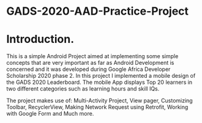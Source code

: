 # GADS-2020-AAD-Practice-Project

# Introduction.
This is a simple Android Project aimed at implementing some simple concepts that are very important as far as Android Development is concerned and it was developed during Google Africa Developer Scholarship 2020 phase 2. In this project I implemented a mobile design of the GADS 2020 Leaderboard. The mobile App displays Top 20 learners in two different categories such as learning hours and skill IQs.

The project makes use of: Multi-Activity Project, View pager, Customizing Toolbar, RecyclerView, Making Network Request using Retrofit, Working with Google Form and Much more.
